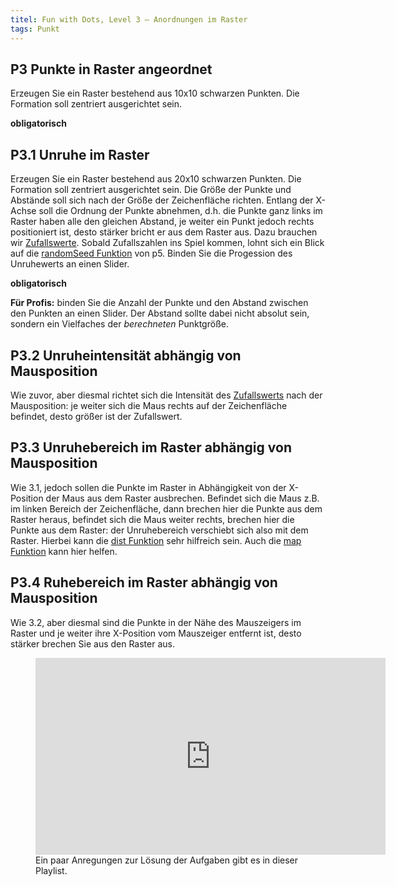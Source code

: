 ```yaml
---
titel: Fun with Dots, Level 3 – Anordnungen im Raster
tags: Punkt
---
```


## P3 Punkte in Raster angeordnet
Erzeugen Sie ein Raster bestehend aus 10x10 schwarzen Punkten. Die Formation soll zentriert ausgerichtet sein.

**obligatorisch**

## P3.1 Unruhe im Raster
Erzeugen Sie ein Raster bestehend aus 20x10 schwarzen Punkten. Die Formation soll zentriert ausgerichtet sein. Die Größe der Punkte und Abstände soll sich nach der Größe der Zeichenfläche richten. Entlang der X-Achse soll die Ordnung der Punkte abnehmen, d.h. die Punkte ganz links im Raster haben alle den gleichen Abstand, je weiter ein Punkt jedoch rechts positioniert ist, desto stärker bricht er aus dem Raster aus. Dazu brauchen wir [Zufallswerte](https://p5js.org/reference/p5/random). Sobald Zufallszahlen ins Spiel kommen, lohnt sich ein Blick auf die [randomSeed Funktion](https://p5js.org/reference/p5/randomSeed) von p5. Binden Sie die Progession des Unruhewerts an einen Slider.

**obligatorisch**

**Für Profis:** binden Sie die Anzahl der Punkte und den Abstand zwischen den Punkten an einen Slider. Der Abstand sollte dabei nicht absolut sein, sondern ein Vielfaches der *berechneten* Punktgröße. 

## P3.2 Unruheintensität abhängig von Mausposition
Wie zuvor, aber diesmal richtet sich die Intensität des [Zufallswerts](https://p5js.org/reference/p5/random) nach der Mausposition: je weiter sich die Maus rechts auf der Zeichenfläche befindet, desto größer ist der Zufallswert.

## P3.3 Unruhebereich im Raster abhängig von Mausposition
Wie 3.1, jedoch sollen die Punkte im Raster in Abhängigkeit von der X-Position der Maus aus dem Raster ausbrechen. Befindet sich die Maus z.B. im linken Bereich der Zeichenfläche, dann brechen hier die Punkte aus dem Raster heraus, befindet sich die Maus weiter rechts, brechen hier die Punkte aus dem Raster: der Unruhebereich verschiebt sich also mit dem Raster. Hierbei kann die [dist Funktion](https://p5js.org/reference/p5/dist) sehr hilfreich sein. Auch die [map Funktion](https://p5js.org/reference/p5/map) kann hier helfen.

## P3.4 Ruhebereich im Raster abhängig von Mausposition
Wie 3.2, aber diesmal sind die Punkte in der Nähe des Mauszeigers im Raster und je weiter ihre X-Position vom Mauszeiger entfernt ist, desto stärker brechen Sie aus den Raster aus.

<figure class="video-container">
<iframe width="560" height="315" src="https://www.youtube.com/embed/videoseries?list=PLfnobFnVauQDTnRx-OLJQaNEDQcIJ4QNi" title="YouTube video player" frameborder="0" allow="accelerometer; autoplay; clipboard-write; encrypted-media; gyroscope; picture-in-picture" allowfullscreen></iframe>
<figcaption>
Ein paar Anregungen zur Lösung der Aufgaben gibt es in dieser Playlist.
</figcaption>
</figure>
